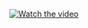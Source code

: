[![Watch the video](Doc%20and%20Demo/thumbnail.png)](https://drive.google.com/file/d/1Fn60ZoLcSZ1yjY_cKFfmX_V3nG5SJDuO/view?usp=sharing)
